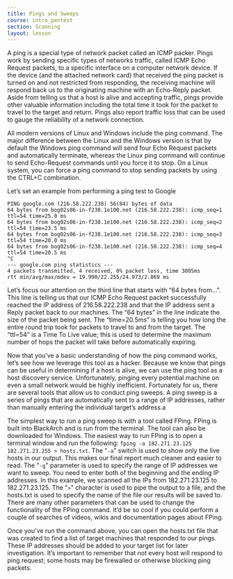 ```yaml
---
title: Pings and Sweeps
course: intro_pentest
section: Scanning
layout: lesson
---
```


A ping is a special type of network packet called an ICMP packer. Pings work by
sending specific types of networks traffic, called ICMP Echo Request packets, to
a specific interface on a computer network device. If the device (and the
attached network card) that received the ping packet is turned on and not
restricted from responding, the receiving machine will respond back us to the
originating machine with an Echo-Reply packet. Aside from telling us that a host
is alive and accepting traffic, pings provide other valuable information
including the total time it took for the packet to travel to the target and
return. Pings also report traffic loss that can be used to gauge the reliability
of a network connection.

All modern versions of Linux and Windows include the ping command. The major
difference between the Linux and the Windows version is that by default the
Windows ping command will send four Echo Request packets and automatically
terminate, whereas the Linux ping command will continue to send Echo-Request
commands until you force it to stop. On a Linux system, you can force a ping
command to stop sending packets by using the CTRL+C combination.

Let’s set an example from performing a ping test to Google

```
PING google.com (216.58.222.238) 56(84) bytes of data
64 bytes from bog02s06-in-f238.1e100.net (216.58.222.238): icmp_seq=1 ttl=54 time=25.0 ms
64 bytes from bog02s06-in-f238.1e100.net (216.58.222.238): icmp_seq=2 ttl=54 time=23.5 ms
64 bytes from bog02s06-in-f238.1e100.net (216.58.222.238): icmp_seq=3 ttl=54 time=20.0 ms
64 bytes from bog02s06-in-f238.1e100.net (216.58.222.238): icmp_seq=4 ttl=54 time=20.5 ms
^C
--- google.com ping statistics ---
4 packets transmitted, 4 received, 0% packet loss, time 3005ms
rtt min/avg/max/mdev = 19.990/22.255/24.973/2.069 ms
```

Let’s focus our attention on the third line that starts with “64 bytes from…”.
This line is telling us that our ICMP Echo Request packet successfully reached
the IP address of 216.58.222.238 and that the IP address sent a Reply packet
back to our machines. The “64 bytes” in the line indicate the size of the packet
being sent. The “time=20.5ms” is telling you how long the entire round trip took
for packets to travel to and from the target. The “ttl=54” is a Time To Live
  value; this is used to determine the maximum number of hops the packet will
  take before automatically expiring.

  Now that you’ve a basic understanding of how the ping command works, let’s see
  how we leverage this tool as a hacker. Because we know that pings can be
  useful in determining if a host is alive, we can use the ping tool as a host
  discovery service. Unfortunately, pinging every potential machine on even a
  small network would be highly inefficient. Fortunately for us, there are
  several tools that allow us to conduct ping sweeps. A ping sweep is a series
  of pings that are automatically sent to a range of IP addresses, rather than
  manually entering the individual target’s address.a

The simplest way to run a ping sweep is with a tool called FPing. FPing is built
into BlackArch and is run from the terminal. The tool can also be downloaded for
Windows. The easiest way to run FPing is to open a terminal window and run the
following: `fping -a 182.271.23.125 182.271.23.255 > hosts.txt`. The "`-a`"
switch is used to show only the live hosts in our output. This makes our final
  report much cleaner and easier to read. The "`-g`" parameter is used to
  specify the range of IP addresses we want to sweep. You need to enter both of
  the beginning and the ending IP addresses. In this example, we scanned all the
  IPs from 182.271.23.125 to 182.271.23.125. The "`>`" character is used to pipe
  the output to a file, and the hosts.txt is used to specify the name of the
  file our results will be saved to. There are many other parameters that can be
  used to change the functionality of the FPing command. It’d be so cool if you
  could perform a couple of searches of videos, wikis and documentation pages
  about FPing.

Once you’ve run the command above, you can open the hosts.txt file that was
created to find a list of target machines that responded to our pings. These IP
addresses should be added to your target list for later investigation. It’s
important to remember that not every host will respond to ping request; some
hosts may be firewalled or otherwise blocking ping packets.
